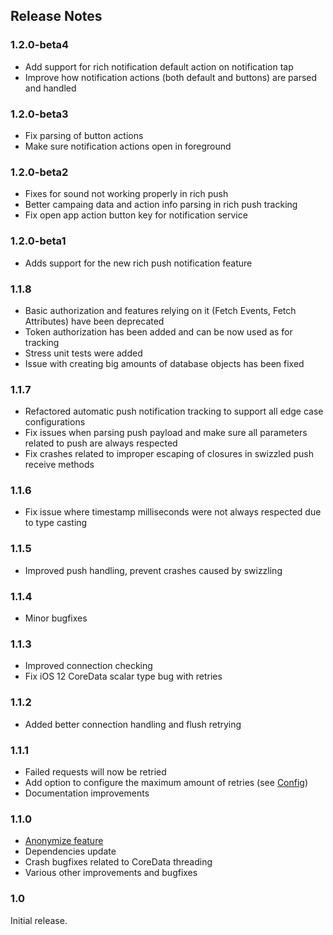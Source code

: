## Release Notes

### 1.2.0-beta4

* Add support for rich notification default action on notification tap
* Improve how notification actions (both default and buttons) are parsed and handled

### 1.2.0-beta3

* Fix parsing of button actions
* Make sure notification actions open in foreground

### 1.2.0-beta2

* Fixes for sound not working properly in rich push
* Better campaing data and action info parsing in rich push tracking
* Fix open app action button key for notification service

### 1.2.0-beta1

* Adds support for the new rich push notification feature

### 1.1.8

* Basic authorization and features relying on it (Fetch Events, Fetch Attributes) have been deprecated
* Token authorization has been added and can be now used as for tracking
* Stress unit tests were added
* Issue with creating big amounts of database objects has been fixed

### 1.1.7

* Refactored automatic push notification tracking to support all edge case configurations
* Fix issues when parsing push payload and make sure all parameters related to push are always respected
* Fix crashes related to improper escaping of closures in swizzled push receive methods

### 1.1.6

* Fix issue where timestamp milliseconds were not always respected due to type casting

### 1.1.5

* Improved push handling, prevent crashes caused by swizzling

### 1.1.4

* Minor bugfixes

### 1.1.3

* Improved connection checking
* Fix iOS 12 CoreData scalar type bug with retries

### 1.1.2

* Added better connection handling and flush retrying

### 1.1.1

* Failed requests will now be retried
* Add option to configure the maximum amount of retries (see [Config](./CONFIG.md))
* Documentation improvements

### 1.1.0

* [Anonymize feature](./ANONYMIZE.md)
* Dependencies update
* Crash bugfixes related to CoreData threading
* Various other improvements and bugfixes

### 1.0

Initial release.
